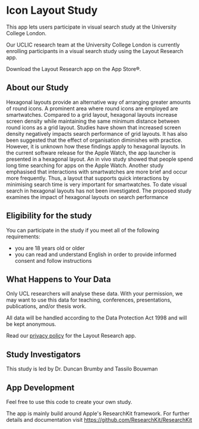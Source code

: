 # Icon Layout Study

This app lets users participate in visual search study at the University College London.

Our UCLIC research team at the University College London is currently enrolling participants in a visual search study using the Layout Research app.

Download the Layout Research app on the App Store®.

## About our Study

Hexagonal layouts provide an alternative way of arranging greater amounts of round icons. A prominent area where round icons are employed are smartwatches. Compared to a grid layout, hexagonal layouts increase screen density while maintaining the same minimum distance between round icons as a grid layout.
Studies have shown that increased screen density negatively impacts search performance of grid layouts. It has also been suggested that the effect of organisation diminishes with practice. However, it is unknown how these findings apply to hexagonal layouts. 
In the current software release for the Apple Watch, the app launcher is presented in a hexagonal layout. An in vivo study showed that people spend long time searching for apps on the Apple Watch. Another study emphasised that interactions with smartwatches are more brief and occur more frequently. 
Thus, a layout that supports quick interactions by minimising search time is very important for smartwatches. To date visual search in hexagonal layouts has not been investigated. The proposed study examines the impact of hexagonal layouts on search performance

## Eligibility for the study

You can participate in the study if you meet all of the following requirements:
* you are 18 years old or older
* you can read and understand English in order to provide informed consent and follow instructions

## What Happens to Your Data

Only UCL researchers will analyse these data. With your permission, we may want to use this data for teaching, conferences, presentations, publications, and/or thesis work.

All data will be handled according to the Data Protection Act 1998 and will be kept anonymous.

Read our [privacy policy](https://bouwman.github.io/layoutresearch/privacy/) for the Layout Research app.

## Study Investigators

This study is led by Dr. Duncan Brumby and Tassilo Bouwman

## App Development

Feel free to use this code to create your own study.

The app is mainly build around Apple's ResearchKit framework. For further details and documentation visit
https://github.com/ResearchKit/ResearchKit
